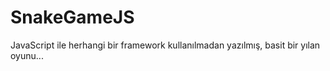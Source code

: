 # SnakeGameJS

JavaScript ile herhangi bir framework kullanılmadan yazılmış, basit bir yılan oyunu...
